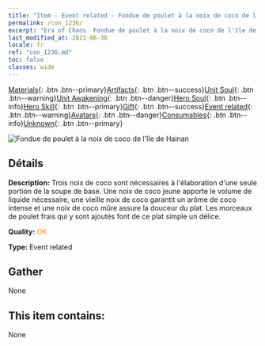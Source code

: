 ```yaml
---
title: "Item - Event related - Fondue de poulet à la noix de coco de l'île de Hainan"
permalink: /con_1236/
excerpt: "Era of Chaos  Fondue de poulet à la noix de coco de l'île de Hainan"
last_modified_at: 2021-06-30
locale: fr
ref: "con_1236.md"
toc: false
classes: wide
---
```

 [Materials](/ItemsFR/){: .btn .btn--primary}[Artifacts](/ItemsFR/Artifacts/){: .btn .btn--success}[Unit Soul](/ItemsFR/UnitSoul/){: .btn .btn--warning}[Unit Awakening](/ItemsFR/UnitAwakening/){: .btn .btn--danger}[Hero Soul](/ItemsFR/HeroSoul/){: .btn .btn--info}[Hero Skill](/ItemsFR/HeroSkill/){: .btn .btn--primary}[Gift](/ItemsFR/Gift/){: .btn .btn--success}[Event related](/ItemsFR/Events/){: .btn .btn--warning}[Avatars](/ItemsFR/Avatars/){: .btn .btn--danger}[Consumables](/ItemsFR/Consumables/){: .btn .btn--info}[Unknown](/ItemsFR/Unknown/){: .btn .btn--primary}

 ![Fondue de poulet à la noix de coco de l'île de Hainan](/images/t/i_81531231.png)

## Détails
 **Description:** Trois noix de coco sont nécessaires à l'élaboration d'une seule portion de la soupe de base. Une noix de coco jeune apporte le volume de liquide nécessaire, une vieille noix de coco garantit un arôme de coco intense et une noix de coco mûre assure la douceur du plat. Les morceaux de poulet frais qui y sont ajoutés font de ce plat simple un délice.

 **Quality:** <span style="color: #FF8C00">OK</span>

 **Type:** Event related

## Gather

  None

## This item contains:

  None

